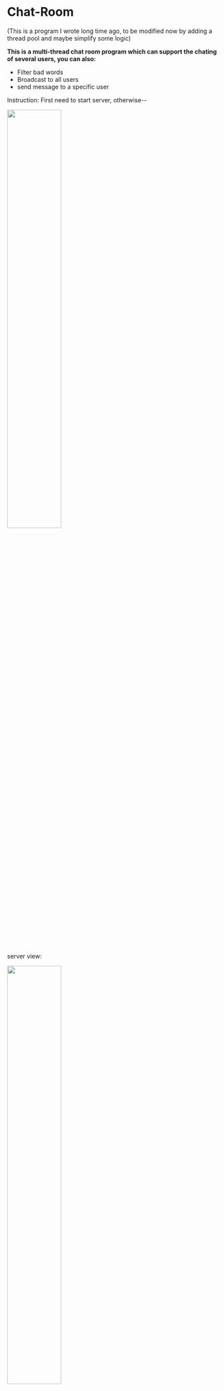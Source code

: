 # Chat-Room

(This is a program I wrote long time ago, to be modified now by adding a thread pool and maybe simplify some logic)

**This is a multi-thread chat room program which can support the chating of several users, you can also:**
- Filter bad words
- Broadcast to all users
- send message to a specific user

Instruction:
First need to start server, otherwise--

<img src="https://raw.githubusercontent.com/ningowo/img_repo/main/error.jpg" width="50%">

server view:

<img src="https://raw.githubusercontent.com/ningowo/img_repo/main/server.jpg" width="50%">


clients view:

<img src="https://raw.githubusercontent.com/ningowo/img_repo/main/client1.jpg" width="50%">
<img src="https://raw.githubusercontent.com/ningowo/img_repo/main/client2.jpg" width="50%">

result of not using "/logout"

<img src="https://raw.githubusercontent.com/ningowo/img_repo/main/close.jpg" width="80%">


only me?

<img src="https://raw.githubusercontent.com/ningowo/img_repo/main/error.jpg" width="50%">


